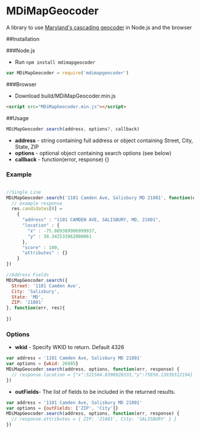 MDiMapGeocoder
===============

A library to use [Maryland's cascading geocoder](http://geodata.md.gov/imap/rest/services/GeocodeServices/MD_CompositeLocatorWithZIPCodeCentroids/GeocodeServer) in Node.js and the browser

##Installation

###Node.js

* Run `npm install mdimapgeocoder`

```javascript
var MDiMapGeocoder = require('mdimapgeocoder')
```

###Browser
* Download build/MDiMapGeocoder.min.js

```html
<script src="MDiMapGeocoder.min.js"></script>
```

##Usage

```javascript
MDiMapGeocoder.search(address, options?, callback)
```

- **address** - string containing full address or object containing Street, City, State, ZIP
- **options** - optional object containing search options (see below)
- **callback** - function(error, response) {}

### Example
```javascript

//Single Line
MDiMapGeocoder.search('1101 Camden Ave, Salisbury MD 21801', function(err, res){
  // example response
  res.candidates[0] = 
    {
      "address" : "1101 CAMDEN AVE, SALISBURY, MD, 21801",
      "location" : {
        "x" : -75.609389996999937,
        "y" : 38.342533962000061
      },
      "score" : 100,
      "attributes" : {}
    }
})

//Address Fields
MDiMapGeocoder.search({
  Street: '1101 Camden Ave',
  City: 'Salisbury',
  State: 'MD',
  ZIP: '21801'
}, function(err, res){
  
})
```

### Options
- **wkid** - Specify WKID to return. Default 4326

```javascript
var address = '1101 Camden Ave, Salisbury MD 21801'
var options = {wkid: 26985}
MDiMapGeocoder.search(address, options, function(err, response) {
  // response.location = {"x":521564.8398928333,"y":75950.13939312194}
})
```

- **outFields**- The list of fields to be included in the returned results.

```javascript
var address = '1101 Camden Ave, Salisbury MD 21801'
var options = {outFields: ['ZIP', 'City']}
MDiMapGeocoder.search(address, options, function(err, response) {
  // response.attributes = { ZIP: '21801', City: 'SALISBURY' } }
})
```